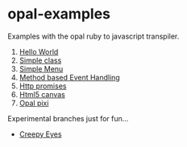 # opal-examples

Examples with the opal ruby to javascript transpiler.

1. [Hello World](../../tree/1-hello-world-console)
2. [Simple class](../../tree/2-simple-class)
3. [Simple Menu](../../tree/3-simple-menu)
4. [Method based Event Handling](../../tree/4-method-based-event-handling)
5. [Http promises](../../tree/5-http-promises)
6. [Html5 canvas](../../tree/6-html5-canvas)
7. [Opal pixi](../../tree/7-opal-pixi-example)


Experimental branches just for fun...

* [Creepy Eyes](../../tree/creepy-eyes)
